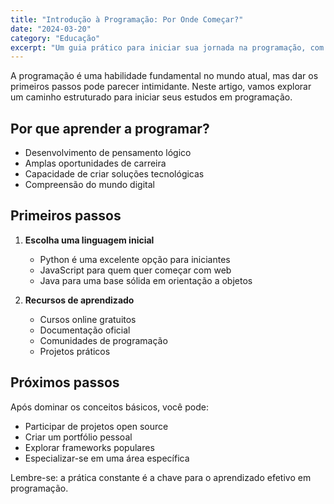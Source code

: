 ```yaml
---
title: "Introdução à Programação: Por Onde Começar?"
date: "2024-03-20"
category: "Educação"
excerpt: "Um guia prático para iniciar sua jornada na programação, com dicas e recursos essenciais."
---
```


A programação é uma habilidade fundamental no mundo atual, mas dar os primeiros passos pode parecer intimidante. Neste artigo, vamos explorar um caminho estruturado para iniciar seus estudos em programação.

## Por que aprender a programar?

- Desenvolvimento de pensamento lógico
- Amplas oportunidades de carreira
- Capacidade de criar soluções tecnológicas
- Compreensão do mundo digital

## Primeiros passos

1. **Escolha uma linguagem inicial**

   - Python é uma excelente opção para iniciantes
   - JavaScript para quem quer começar com web
   - Java para uma base sólida em orientação a objetos

2. **Recursos de aprendizado**
   - Cursos online gratuitos
   - Documentação oficial
   - Comunidades de programação
   - Projetos práticos

## Próximos passos

Após dominar os conceitos básicos, você pode:

- Participar de projetos open source
- Criar um portfólio pessoal
- Explorar frameworks populares
- Especializar-se em uma área específica

Lembre-se: a prática constante é a chave para o aprendizado efetivo em programação.
